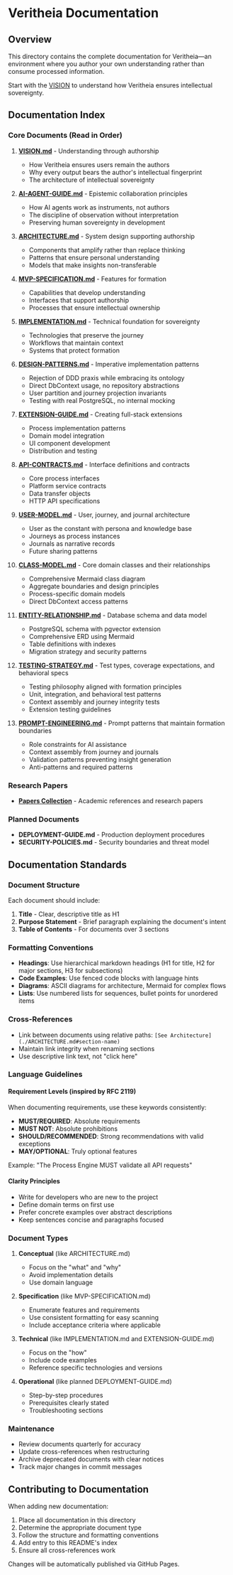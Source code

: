 # Veritheia Documentation

## Overview

This directory contains the complete documentation for Veritheia—an environment where you author your own understanding rather than consume processed information.

Start with the [VISION](./VISION.md) to understand how Veritheia ensures intellectual sovereignty.


## Documentation Index

### Core Documents (Read in Order)

1. **[VISION.md](./VISION.md)** - Understanding through authorship
   - How Veritheia ensures users remain the authors
   - Why every output bears the author's intellectual fingerprint
   - The architecture of intellectual sovereignty

2. **[AI-AGENT-GUIDE.md](./AI-AGENT-GUIDE.md)** - Epistemic collaboration principles
   - How AI agents work as instruments, not authors
   - The discipline of observation without interpretation
   - Preserving human sovereignty in development

3. **[ARCHITECTURE.md](./ARCHITECTURE.md)** - System design supporting authorship
   - Components that amplify rather than replace thinking
   - Patterns that ensure personal understanding
   - Models that make insights non-transferable
   
4. **[MVP-SPECIFICATION.md](./MVP-SPECIFICATION.md)** - Features for formation
   - Capabilities that develop understanding
   - Interfaces that support authorship
   - Processes that ensure intellectual ownership

5. **[IMPLEMENTATION.md](./IMPLEMENTATION.md)** - Technical foundation for sovereignty
   - Technologies that preserve the journey
   - Workflows that maintain context
   - Systems that protect formation

6. **[DESIGN-PATTERNS.md](./DESIGN-PATTERNS.md)** - Imperative implementation patterns
   - Rejection of DDD praxis while embracing its ontology
   - Direct DbContext usage, no repository abstractions
   - User partition and journey projection invariants
   - Testing with real PostgreSQL, no internal mocking

7. **[EXTENSION-GUIDE.md](./EXTENSION-GUIDE.md)** - Creating full-stack extensions
   - Process implementation patterns
   - Domain model integration
   - UI component development
   - Distribution and testing

8. **[API-CONTRACTS.md](./API-CONTRACTS.md)** - Interface definitions and contracts
   - Core process interfaces
   - Platform service contracts
   - Data transfer objects
   - HTTP API specifications

9. **[USER-MODEL.md](./USER-MODEL.md)** - User, journey, and journal architecture
   - User as the constant with persona and knowledge base
   - Journeys as process instances
   - Journals as narrative records
   - Future sharing patterns

10. **[CLASS-MODEL.md](./CLASS-MODEL.md)** - Core domain classes and their relationships
    - Comprehensive Mermaid class diagram
    - Aggregate boundaries and design principles
    - Process-specific domain models
    - Direct DbContext access patterns

11. **[ENTITY-RELATIONSHIP.md](./ENTITY-RELATIONSHIP.md)** - Database schema and data model
    - PostgreSQL schema with pgvector extension
    - Comprehensive ERD using Mermaid
    - Table definitions with indexes
    - Migration strategy and security patterns

12. **[TESTING-STRATEGY.md](./TESTING-STRATEGY.md)** - Test types, coverage expectations, and behavioral specs
    - Testing philosophy aligned with formation principles
    - Unit, integration, and behavioral test patterns
    - Context assembly and journey integrity tests
    - Extension testing guidelines

13. **[PROMPT-ENGINEERING.md](./PROMPT-ENGINEERING.md)** - Prompt patterns that maintain formation boundaries
    - Role constraints for AI assistance
    - Context assembly from journey and journals
    - Validation patterns preventing insight generation
    - Anti-patterns and required patterns

### Research Papers

- **[Papers Collection](./papers/)** - Academic references and research papers

### Planned Documents
- **DEPLOYMENT-GUIDE.md** - Production deployment procedures
- **SECURITY-POLICIES.md** - Security boundaries and threat model

## Documentation Standards

### Document Structure

Each document should include:

1. **Title** - Clear, descriptive title as H1
2. **Purpose Statement** - Brief paragraph explaining the document's intent
3. **Table of Contents** - For documents over 3 sections

### Formatting Conventions

- **Headings**: Use hierarchical markdown headings (H1 for title, H2 for major sections, H3 for subsections)
- **Code Examples**: Use fenced code blocks with language hints
- **Diagrams**: ASCII diagrams for architecture, Mermaid for complex flows
- **Lists**: Use numbered lists for sequences, bullet points for unordered items

### Cross-References

- Link between documents using relative paths: `[See Architecture](./ARCHITECTURE.md#section-name)`
- Maintain link integrity when renaming sections
- Use descriptive link text, not "click here"

### Language Guidelines

#### Requirement Levels (inspired by RFC 2119)

When documenting requirements, use these keywords consistently:

- **MUST/REQUIRED**: Absolute requirements
- **MUST NOT**: Absolute prohibitions  
- **SHOULD/RECOMMENDED**: Strong recommendations with valid exceptions
- **MAY/OPTIONAL**: Truly optional features

Example: "The Process Engine MUST validate all API requests"

#### Clarity Principles

- Write for developers who are new to the project
- Define domain terms on first use
- Prefer concrete examples over abstract descriptions
- Keep sentences concise and paragraphs focused

### Document Types

1. **Conceptual** (like ARCHITECTURE.md)
   - Focus on the "what" and "why"
   - Avoid implementation details
   - Use domain language

2. **Specification** (like MVP-SPECIFICATION.md)
   - Enumerate features and requirements
   - Use consistent formatting for easy scanning
   - Include acceptance criteria where applicable

3. **Technical** (like IMPLEMENTATION.md and EXTENSION-GUIDE.md)
   - Focus on the "how"
   - Include code examples
   - Reference specific technologies and versions

4. **Operational** (like planned DEPLOYMENT-GUIDE.md)
   - Step-by-step procedures
   - Prerequisites clearly stated
   - Troubleshooting sections

### Maintenance

- Review documents quarterly for accuracy
- Update cross-references when restructuring
- Archive deprecated documents with clear notices
- Track major changes in commit messages

## Contributing to Documentation

When adding new documentation:

1. Place all documentation in this directory
2. Determine the appropriate document type
3. Follow the structure and formatting conventions
4. Add entry to this README's index
5. Ensure all cross-references work

Changes will be automatically published via GitHub Pages.